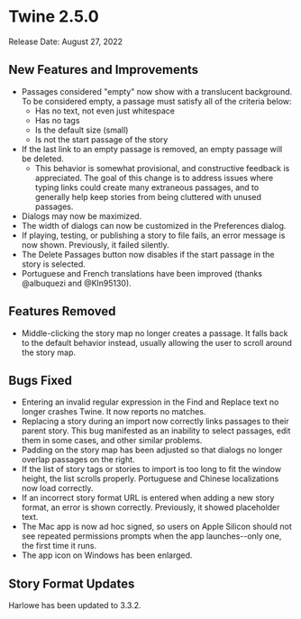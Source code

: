 # Twine 2.5.0

Release Date: August 27, 2022

## New Features and Improvements

- Passages considered "empty" now show with a translucent background. To be considered empty, a passage must satisfy all of the criteria below:
  - Has no text, not even just whitespace
  - Has no tags
  - Is the default size (small)
  - Is not the start passage of the story
- If the last link to an empty passage is removed, an empty passage will be deleted.
  - This behavior is somewhat provisional, and constructive feedback is appreciated. The goal of this change is to address issues where typing links could create many extraneous passages, and to generally help keep stories from being cluttered with unused passages.
- Dialogs may now be maximized.
- The width of dialogs can now be customized in the Preferences dialog.
- If playing, testing, or publishing a story to file fails, an error message is now shown. Previously, it failed silently.
- The Delete Passages button now disables if the start passage in the story is selected.
- Portuguese and French translations have been improved (thanks @albuquezi and @Kln95130).

## Features Removed

- Middle-clicking the story map no longer creates a passage. It falls back to the default behavior instead, usually allowing the user to scroll around the story map.

## Bugs Fixed

- Entering an invalid regular expression in the Find and Replace text no longer crashes Twine. It now reports no matches.
- Replacing a story during an import now correctly links passages to their parent story. This bug manifested as an inability to select passages, edit them in some cases, and other similar problems.
- Padding on the story map has been adjusted so that dialogs no longer overlap passages on the right.
- If the list of story tags or stories to import is too long to fit the window height, the list scrolls properly.
Portuguese and Chinese localizations now load correctly.
- If an incorrect story format URL is entered when adding a new story format, an error is shown correctly. Previously, it showed placeholder text.
- The Mac app is now ad hoc signed, so users on Apple Silicon should not see repeated permissions prompts when the app launches--only one, the first time it runs.
- The app icon on Windows has been enlarged.

## Story Format Updates

Harlowe has been updated to 3.3.2.

